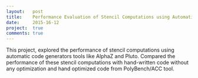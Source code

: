 ```yaml
---
layout:   post
title:    Performance Evaluation of Stencil Computations using Automatic Code Generators
date:     2015-16-12
project:  true
comments: true
---
```


This project, explored the performance of stencil computations using automatic code generators tools like AlphaZ and Pluto. Compared the performance of these stencil computations with hand-written code without any optimization and hand optimized code from PolyBench/ACC tool.
